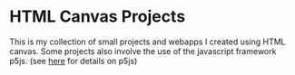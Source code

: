 HTML Canvas Projects
====================

This is my collection of small projects and webapps I created using HTML canvas. Some projects also involve the use of the javascript framework p5js. (see [here](https://p5js.org/ "p5js") for details on p5js)
